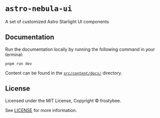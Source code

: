 # `astro-nebula-ui`

A set of customized Astro Starlight UI components

## Documentation

Run the documentation locally by running the following command in your terminal:

```shell
pnpm run dev
```

Content can be found in the [`src/content/docs/`](./src/content/docs/) directory.

## License

Licensed under the MIT License, Copyright © frostybee.

See [LICENSE](/LICENSE) for more information.
